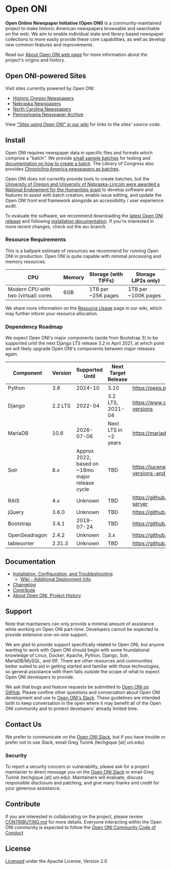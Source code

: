 # Open ONI
**Open Online Newspaper Initiative (Open ONI)** is a community-maintained
project to make historic American newspapers browsable and searchable on the
web. We aim to enable individual state and library-based newspaper collections
to more easily provide these core capabilities, as well as develop new common
features and improvements.

Read our [About Open ONI web page](https://open-oni.github.io/about/) for more
information about the project's origins and history.

## Open ONI-powered Sites
Visit sites currently powered by Open ONI:

- [Historic Oregon Newspapers](https://oregonnews.uoregon.edu/)
- [Nebraska Newspapers](https://nebnewspapers.unl.edu/)
- [North Carolina Newspapers](https://www.digitalnc.org/collections/newspapers/)
- [Pennsylvania Newspaper Archive](https://panewsarchive.psu.edu/)

View ["Sites using Open ONI" in our
wiki](https://github.com/open-oni/open-oni/wiki/Sites-Using-Open-ONI) for links
to the sites' source code.

## Install
Open ONI requires newspaper data in specific files and formats which comprise a
"batch". We provide [small sample
batches](https://github.com/open-oni/sample-data) for testing and [documentation
on how to create a
batch](https://github.com/open-oni/open-oni/wiki/Create-Your-Own-Batch). The
Library of Congress also provides [Chronicling America newspapers as
batches](https://chroniclingamerica.loc.gov/batches/).

Open ONI does not currently provide tools to create batches, but the [University
of Oregon and University of Nebraska-Lincoln were awarded a National Endowment
for the Humanities grant](https://library.uoregon.edu/node/7671) to develop
software and features to assist with batch creation, enable issue editing, and
update the Open ONI front end framework alongside an accessibility / user
experience audit.

To evaluate the software, we recommend downloading the [latest Open ONI
release](https://github.com/open-oni/open-oni/releases) and following [installation documentation](https://github.com/open-oni/open-oni/tree/main/docs#installation-and-updating). If you're interested in more recent changes, check out the `dev` branch.

### Resource Requirements

This is a ballpark estimate of resources we recommend for running Open ONI in
production. Open ONI is quite capable with minimal processing and memory
resources.

CPU | Memory | Storage (with TIFFs) | Storage (JP2s only)
----|--------|----------------------|--------------------
Modern CPU with two (virtual) cores | 6GB | 1TB per ~25K pages| 1TB per ~100K pages

We share more information on the [Resource
Usage](https://github.com/open-oni/open-oni/wiki/Resource-Usage) page in our
wiki, which may further inform your resource allocation.

### Dependency Roadmap

We expect Open ONI's major components (aside from Bootstrap 3) to be supported
until the next Django LTS release 3.2 in April 2021, at which point we will
likely upgrade Open ONI's components between major releases again.

Component | Version | Supported Until | Next Target Release | Documentation
----------|---------|-----------------|---------------------|--------------
Python | 3.8 | 2024-10 | 3.10 | https://peps.python.org/pep-0569/#lifespan
Django | 2.2 LTS | 2022-04 | 3.2 LTS, 2021-04 | https://www.djangoproject.com/download/#supported-versions
MariaDB | 10.6 | 2026-07-06 | Next LTS in ~2 years | https://mariadb.org/about/#maintenance-policy
Solr | 8.x | Approx 2022, based on ~18mo major release cycle | TBD | https://lucene.apache.org/solr/downloads.html#about-versions-and-support
RAIS | 4.x | Unknown | TBD | https://github.com/uoregon-libraries/rais-image-server
jQuery | 3.6.0 | Unknown | TBD | https://github.com/jquery/jquery/wiki/Roadmap
Bootstrap | 3.4.1 | 2019-07-24 | TBD | https://github.com/twbs/release
OpenSeadragon | 2.4.2 | Unknown | 3.x | https://github.com/openseadragon/openseadragon
tablesorter | 2.31.3 | Unknown | TBD | https://github.com/Mottie/tablesorter/wiki/Changes

## Documentation
- [Installation, Configuration, and
  Troubleshooting](https://github.com/open-oni/open-oni/tree/dev/docs)
  - [Wiki - Additional Deployment Info](https://github.com/open-oni/open-oni/wiki)
- [Changelog](https://github.com/open-oni/open-oni/tree/dev/CHANGELOG.md)
- [Contribute](https://github.com/open-oni/open-oni/tree/dev/CONTRIBUTING.md)
- [About Open ONI, Project History](https://open-oni.github.io/)

## Support
Note that maintainers can only provide a minimal amount of assistance while
working on Open ONI part-time. Developers cannot be expected to provide
extensive one-on-one support.

We are glad to provide support specifically related to Open ONI, but anyone
wanting to work with Open ONI should begin with some foundational knowledge of
Linux, Docker, Apache, Python, Django, Solr, MariaDB/MySQL, and IIIF. There are
other resources and communities better suited to aid in getting started and
familiar with those technologies, so general assistance with them falls outside
the scope of what to expect Open ONI developers to provide.

We ask that bugs and feature requests be submitted to [Open ONI on
GitHub](https://github.com/open-oni/open-oni/issues). Please confine other
questions and conversation about Open ONI development and use to [Open ONI's
Slack](https://join.slack.com/t/open-oni/shared_invite/enQtMzg5MDg5NjU5MDU2LTA4MmViOTkxZDliZWZmM2FlMGU5ODZjNDU0OWQxYzIzMTY1YmFlMWEzZDFkNDNjZmYxYzUyMmMwZjlkMjU1MGE).
These guidelines are intended both to keep conversation in the open where it may
benefit all of the Open ONI community and to protect developers' already limited
time.

## Contact Us
We prefer to communicate on the [Open ONI
Slack](https://join.slack.com/t/open-oni/shared_invite/enQtMzg5MDg5NjU5MDU2LTA4MmViOTkxZDliZWZmM2FlMGU5ODZjNDU0OWQxYzIzMTY1YmFlMWEzZDFkNDNjZmYxYzUyMmMwZjlkMjU1MGE),
but if you have trouble or prefer not to use Slack, email Greg Tunink (techgique
[at] unl.edu).

### Security
To report a security concern or vulnerability, please ask for a project
maintainer to direct message you on the [Open ONI
Slack](https://join.slack.com/t/open-oni/shared_invite/enQtMzg5MDg5NjU5MDU2LTA4MmViOTkxZDliZWZmM2FlMGU5ODZjNDU0OWQxYzIzMTY1YmFlMWEzZDFkNDNjZmYxYzUyMmMwZjlkMjU1MGE)
or email Greg Tunink (techgique [at] unl.edu). Maintainers will evaluate,
discuss responsible disclosure and patching, and give many thanks and credit for
your generous assistance.

## Contribute
If you are interested in collaborating on the project, please review
[CONTRIBUTING.md](https://github.com/open-oni/open-oni/tree/dev/CONTRIBUTING.md)
for more details. Everyone interacting within the Open ONI community is expected
to follow the [Open ONI Community Code of
Conduct](https://github.com/open-oni/open-oni/tree/dev/CODE_OF_CONDUCT.md)

## License
[Licensed](https://github.com/open-oni/open-oni/blob/main/LICENSE) under the
Apache License, Version 2.0
